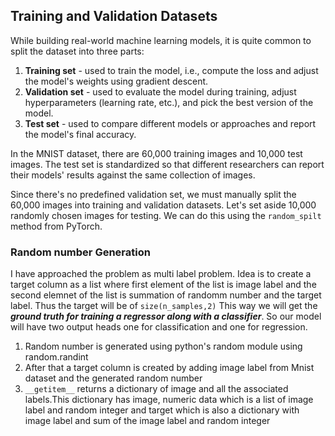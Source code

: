 ## Training and Validation Datasets

While building real-world machine learning models, it is quite common to split the dataset into three parts:

1. **Training set** - used to train the model, i.e., compute the loss and adjust the model's weights using gradient descent.
2. **Validation set** - used to evaluate the model during training, adjust hyperparameters (learning rate, etc.), and pick the best version of the model.
3. **Test set** - used to compare different models or approaches and report the model's final accuracy.

In the MNIST dataset, there are 60,000 training images and 10,000 test images. The test set is standardized so that different researchers can report their models' results against the same collection of images. 

Since there's no predefined validation set, we must manually split the 60,000 images into training and validation datasets. Let's set aside 10,000 randomly chosen images for testing. We can do this using the `random_spilt` method from PyTorch.

### Random number Generation
I have approached the problem as multi label problem. Idea is to create a target column as a list where first element of the list is image label and the second elemnet of the list is summation of randomm number and the target label. Thus the target will be of ```size(n_samples,2)```
This way we will get the ***ground truth for training a regressor along with a classifier***. So our model will have two output heads one for classification and one for regression.


1. Random number is generated using python's random module using random.randint
2. After that a target column is created by adding image label from Mnist dataset and the generated random number
3. ```__getitem__``` returns a dictionary of image and all the associated labels.This dictionary has image, numeric data which is a list of image label and random integer and 
        target which is also a dictionary with image label and sum of the image label and random integer
